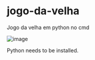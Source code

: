 # jogo-da-velha
Jogo da velha em python no cmd

![image](https://github.com/wendhausenn/jogo-da-velha/assets/127610393/418df96f-3d0d-4ab0-ba97-54238ba8c3b6)

Python needs to be installed.
